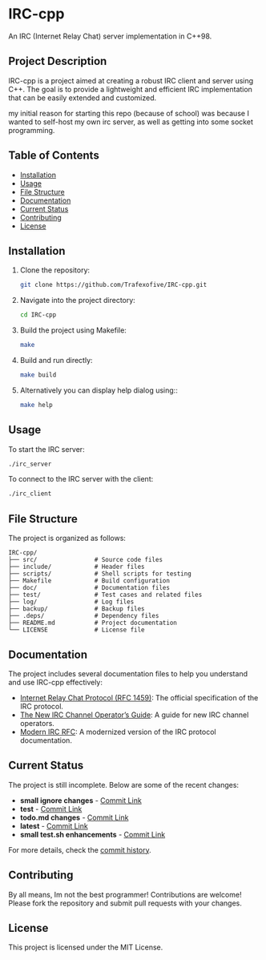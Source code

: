 # IRC-cpp

An IRC (Internet Relay Chat) server implementation in C++98.

## Project Description

IRC-cpp is a project aimed at creating a robust IRC client and server using C++. The goal is to provide a lightweight and efficient IRC implementation that can be easily extended and customized.

my initial reason for starting this repo (because of school) was because I wanted to self-host my own irc server, as well as getting into some socket programming. 

## Table of Contents

- [Installation](#installation)
- [Usage](#usage)
- [File Structure](#file-structure)
- [Documentation](#documentation)
- [Current Status](#current-status)
- [Contributing](#contributing)
- [License](#license)

## Installation

1. Clone the repository:
    ```sh
    git clone https://github.com/Trafexofive/IRC-cpp.git
    ```
2. Navigate into the project directory:
    ```sh
    cd IRC-cpp
    ```
3. Build the project using Makefile:
    ```sh
    make
    ```
4. Build and run directly:
    ```sh
    make build
    ```
5. Alternatively you can display help dialog using::
    ```sh
    make help
    ```

## Usage

To start the IRC server:
```sh
./irc_server
```

To connect to the IRC server with the client:
```sh
./irc_client
```

## File Structure

The project is organized as follows:

```
IRC-cpp/
├── src/                # Source code files
├── include/            # Header files
├── scripts/            # Shell scripts for testing
├── Makefile            # Build configuration
├── doc/                # Documentation files
├── test/               # Test cases and related files
├── log/                # Log files
├── backup/             # Backup files
├── .deps/              # Dependency files
├── README.md           # Project documentation
└── LICENSE             # License file
```

## Documentation

The project includes several documentation files to help you understand and use IRC-cpp effectively:

- [Internet Relay Chat Protocol (RFC 1459)](doc/irc-rfc.md): The official specification of the IRC protocol.
- [The New IRC Channel Operator’s Guide](doc/irchelp_main.md): A guide for new IRC channel operators.
- [Modern IRC RFC](doc/modern-rfc.md): A modernized version of the IRC protocol documentation.

## Current Status

The project is still incomplete. Below are some of the recent changes:

- **small ignore changes** - [Commit Link](https://github.com/Trafexofive/IRC-cpp/commit/f9a20bbe6f2c8dc45f3d2d980847a2a4979a617a)
- **test** - [Commit Link](https://github.com/Trafexofive/IRC-cpp/commit/67835fc51c11db9b661dd098a9916bb0a272c275)
- **todo.md changes** - [Commit Link](https://github.com/Trafexofive/IRC-cpp/commit/99c8cb78a7e7bc99d673aa501d86c5827f98b1fe)
- **latest** - [Commit Link](https://github.com/Trafexofive/IRC-cpp/commit/9e27cca39c3ecbd647021b8fe8ab813483146091)
- **small test.sh enhancements** - [Commit Link](https://github.com/Trafexofive/IRC-cpp/commit/1cb2466cc493a93f38386fd1af275a276441e02f)

For more details, check the [commit history](https://github.com/Trafexofive/IRC-cpp/commits/master).

## Contributing

By all means, Im not the best programmer!
Contributions are welcome! Please fork the repository and submit pull requests with your changes.

## License

This project is licensed under the MIT License.

